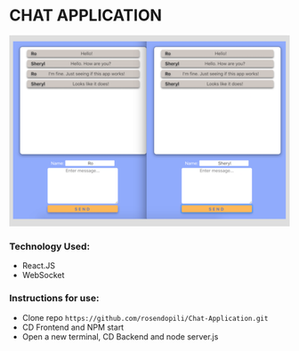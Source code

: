 # CHAT APPLICATION

![](https://github.com/rosendopili/Chat-Application/blob/master/Chat_Socket_ScreenShot.png)

### Technology Used: 
* React.JS
* WebSocket

### Instructions for use: 

- Clone repo ```https://github.com/rosendopili/Chat-Application.git```
- CD Frontend and NPM start
- Open a new terminal, CD Backend and node server.js


